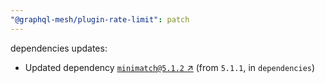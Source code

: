 ```yaml
---
"@graphql-mesh/plugin-rate-limit": patch
---
```

dependencies updates:
  - Updated dependency [`minimatch@5.1.2` ↗︎](https://www.npmjs.com/package/minimatch/v/5.1.2) (from `5.1.1`, in `dependencies`)
